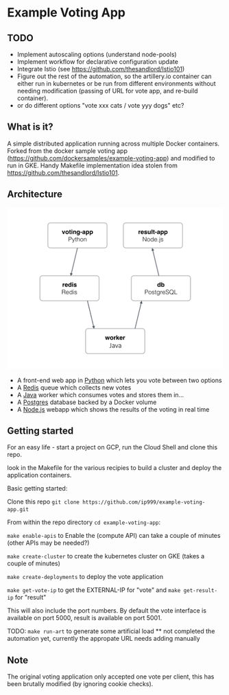 Example Voting App
=========

TODO
----

* Implement autoscaling options (understand node-pools)
* Implement workflow for declarative configuration update
* Integrate Istio (see https://github.com/thesandlord/Istio101)
* Figure out the rest of the automation, so the artillery.io container can either run in kubernetes or be run from different environments without needing modification (passing of URL for vote app, and re-build container).
* or do different options "vote xxx cats / vote yyy dogs" etc?

What is it?
-----------

A simple distributed application running across multiple Docker containers. Forked from the docker sample voting app (https://github.com/dockersamples/example-voting-app) and modified to run in GKE. Handy Makefile implementation idea stolen from https://github.com/thesandlord/Istio101.

Architecture
-----

![Architecture diagram](architecture2.png)

* A front-end web app in [Python](/vote) which lets you vote between two options
* A [Redis](https://hub.docker.com/_/redis/) queue which collects new votes
* A [Java](/worker/src/main) worker which consumes votes and stores them in…
* A [Postgres](https://hub.docker.com/_/postgres/) database backed by a Docker volume
* A [Node.js](/result) webapp which shows the results of the voting in real time

Getting started
---------------

For an easy life - start a project on GCP, run the Cloud Shell and clone this repo.

look in the Makefile for the various recipies to build a cluster and deploy the application containers. 

Basic getting started:

Clone this repo `git clone https://github.com/ip999/example-voting-app.git`

From within the repo directory `cd example-voting-app`:

`make enable-apis` to Enable the (compute API) can take a couple of minutes (other APIs may be needed?)

`make create-cluster` to create the kubernetes cluster on GKE (takes a couple of minutes)

`make create-deployments` to deploy the vote application

`make get-vote-ip` to get the EXTERNAL-IP for "vote" and `make get-result-ip` for "result"

This will also include the port numbers. By default the vote interface is available on port 5000, result is available on port 5001.

TODO: `make run-art` to generate some artificial load ** not completed the automation yet, currently the appropate URL needs adding manually



Note
----

The original voting application only accepted one vote per client, this has been brutally modified (by ignoring cookie checks).
